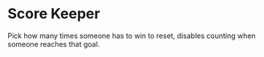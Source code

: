 # Score Keeper

Pick how many times someone has to win to reset, disables counting when someone reaches that goal.
